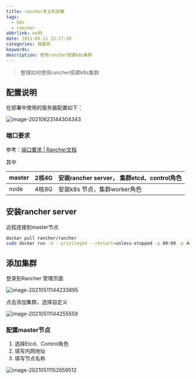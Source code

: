 ```yaml
---
title: rancher多主机部署
tags:
  - k8s
  - rancher
abbrlink: ee95
date: 2021-05-11 23:17:39
categories: 微服务
keywords:
description: 使用rancher搭建k8s集群
---
```




> 整理如何使用rancher搭建k8s集群

## 配置说明

在部署中使用的服务器配置如下：

![image-20210623144304343](https://oss.smart-lifestyle.cn/file/svwr6.png)

### 端口要求

参考：[端口要求 | Rancher文档](https://docs.rancher.cn/docs/rancher2/installation/requirements/ports/_index)

其中

| master | 2核4G | 安装rancher server， 集群etcd、control角色 |
| ------ | ----- | ------------------------------------------ |
| node   | 4核8G | 安装k8s 节点，集群worker角色               |

## 安装rancher server

远程连接到master节点

```bash
docker pull rancher/rancher
sudo docker run -d --privileged --restart=unless-stopped -p 80:80 -p 443:443 rancher/rancher
```

## 添加集群

登录到Rancher 管理页面

![image-20210511144233895](https://oss.smart-lifestyle.cn/file/orl7g.png)

点击添加集群，选择自定义

![image-20210511144255559](https://oss.smart-lifestyle.cn/file/skrdl.png)



### 配置master节点

1. 选择Etcd、Control角色
2. 填写内网地址
3. 填写节点名称

![image-20210511152659512](https://oss.smart-lifestyle.cn/file/uebzb.png)
